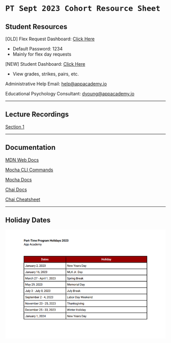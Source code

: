 # `PT Sept 2023 Cohort Resource Sheet`

## Student Resources

[OLD] Flex Request Dashboard: [Click Here](https://appacademy22020.my.site.com/trackers/s/)
  - Default Password: 1234
  - Mainly for flex day requests

[NEW] Student Dashboard: [Click Here](https://my.appacademy.io/login)
  - View grades, strikes, pairs, etc.

Administrative Help Email: help@appacademy.io

Educational Psychology Consultant: dyoung@appacademy.io

---

## Lecture Recordings

[Section 1](https://docs.google.com/spreadsheets/d/1k4F0KWV-eHpt3xLgt0t3FGl-ovnxo7O5dEhQR_4L0bU/edit#gid=0)

---

## Documentation

[MDN Web Docs](https://developer.mozilla.org/en-US/)

[Mocha CLI Commands](https://mochajs.org/#command-line-usage)

[Mocha Docs](https://mochajs.org/)

[Chai Docs](https://www.chaijs.com/api/bdd/)

[Chai Cheatsheet](https://devhints.io/chai)

---

## Holiday Dates

![Holiday Dates](/images/holiday-2023.png)
